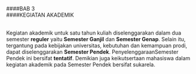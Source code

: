 ####BAB 3<br>
####KEGIATAN AKADEMIK<br><br>

Kegiatan akademik untuk satu tahun kuliah diselenggarakan dalam dua semester **reguler** yaitu **Semester Ganjil** dan **Semester Genap**. Selain itu, tergantung pada kebijakan universitas, kebutuhan dan kemampuan prodi, dapat diselenggarakan **Semester Pendek**. PenyelenggaraanSemester Pendek ini bersifat **tentatif**. Demikian juga keikutsertaan mahasiswa dalam kegiatan akademik pada Semester Pendek bersifat sukarela.
